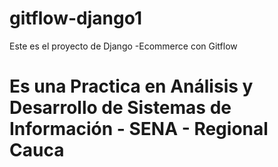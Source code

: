 # gitflow-django1
Este es el proyecto de Django -Ecommerce con Gitflow

# Es una Practica en Análisis y Desarrollo de Sistemas de Información - SENA - Regional Cauca 
